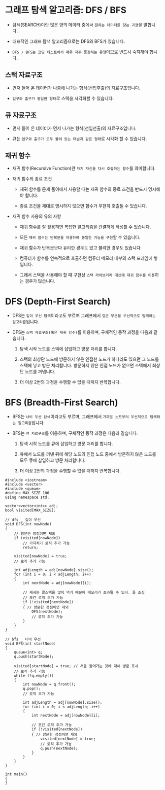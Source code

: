 # 그래프 탐색 알고리즘: DFS / BFS

- 탐색(SEARCH)이란 많은 양의 데이터 중에서 `원하는 데이터를 찾는 과정`을 말합니다.

- 대표적인 그래프 탐색 알고리즘으로는 DFS와 BFS가 있습니다.

- `DFS / BFS는 코딩 테스트에서 매우 자주 등장하는 유형`이므로 반드시 숙지해야 합니다.

## 스택 자료구조

- 먼저 들어 온 데이터가 나중에 나가는 형식(선입후출)의 자료구조입니다.

- `입구와 출구가 동일한 형태`로 스택을 시각화할 수 있습니다.

## 큐 자료구조

- 먼저 들어 온 데이터가 먼저 나가는 형식(선입선출)의 자료구조입니다.

- 큐는 `입구와 출구가 모두 뚫려 있는 터널과 같은 형태`로 시각화 할 수 있습니다.

## 재귀 함수

- 재귀 함수(Recursive Function)란 `자기 자신을 다시 호출하는 함수`를 의미합니다.

- 재귀 함수의 종료 조건

  - 재귀 함수를 문제 풀이에서 사용할 때는 재귀 함수의 종료 조건을 반드시 명시해야 합니다.

  - 종료 조건을 제대로 명시하지 않으면 함수가 무한히 호출될 수 있습니다.

- 재귀 함수 사용의 유의 사항

  - 재귀 함수를 잘 활용하면 복잡한 알고리즘을 간결하게 작성할 수 있습니다.

  - 모든 `재귀 함수는 반복문을 이용하여 동일한 기능을 구현`할 수 있습니다.

  - 재귀 함수가 반복문보다 유리한 경우도 있고 불리한 경우도 있습니다.

  - 컴퓨터가 함수를 연속적으로 호출하면 컴퓨터 메모리 내부의 스택 프레임에 쌓입니다.
  - 그래서 스택을 사용해야 할 때 구현상 `스택 라이브러리 대신에 재귀 함수를 이용`하는 경우가 많습니다.

# DFS (Depth-First Search)

- DFS는 `깊이 우선 탐색`이라고도 부르며 그래프에서 `깊은 부분을 우선적으로 탐색하는 알고리즘`입니다.

- DFS는 `스택 자료구조(혹은 재귀 함수)`를 이용하며, 구체적인 동작 과정을 다음과 같습니다.

  1. 탐색 시작 노드를 스택에 삽입하고 방문 처리를 합니다.

  2. 스택의 최상단 노드에 방문하지 않은 인접한 노드가 하나라도 있으면 그 노드를 스택에 넣고 방문 처리합니다. 방문하지 않은 인접 노드가 없으면 스택에서 최상단 노드를 꺼냅니다.

  3. 더 이상 2번의 과정을 수행할 수 없을 때까지 반복합니다.

# BFS (Breadth-First Search)

- BFS는 `너비 우선 탐색`이라고도 부르며, 그래프에서 `가까운 노드부터 우선적으로 탐색하는 알고리즘`입니다.

- BFS는 `큐 자료구조`를 이용하며, 구체적인 동작 과정은 다음과 같습니다.

  1. 탐색 시작 노드를 큐에 삽입하고 방문 처리를 합니다.

  2. 큐에서 노드를 꺼낸 뒤에 해당 노드의 인접 노드 중에서 방문하지 않은 노드를 모두 큐에 삽입하고 방문 처리합니다.

  3. 더 이상 2번의 과정을 수행할 수 없을 때까지 반복합니다.

```
#include <iostream>
#include <vector>
#include <queue>
#define MAX_SIZE 100
using namespace std;

vector<vector<int>> adj;
bool visited[MAX_SIZE];

// dfs _ 깊이 우선
void DFS(int nowNode)
{
    // 방문한 정점이면 제외
    if (visited[nowNode])
        // 가지치기 로직 추가 가능
        return;

    visited[nowNode] = true;
    // 로직 추가 가능

    int adjLength = adj[nowNode].size();
    for (int i = 0; i < adjLength; i++)
    {
        int nextNode = adj[nowNode][i];

        // 재귀는 콜스택을 많이 먹기 때문에 메모리가 초과될 수 있다. 를 조심
        // 조건 로직 추가 가능
        if (!visited[nextNode])
        { // 방문한 정점이면 제외
            DFS(nextNode);
            // 로직 추가 가능
        }
    }
}

// bfs _ 너비 우선
void BFS(int startNode)
{
    queue<int> q;
    q.push(startNode);

    visited[startNode] = true; // 처음 들어가는 것에 대해 방문 표시
    // 로직 추가 가능
    while (!q.empty())
    {
        int nowNode = q.front();
        q.pop();
        // 로직 추가 가능

        int adjLength = adj[nowNode].size();
        for (int i = 0; i < adjLength; i++)
        {
            int nextNode = adj[nowNode][i];

            // 조건 로직 추가 가능
            if (!visited[nextNode])
            { // 방문한 정점이면 제외
                visited[nextNode] = true;
                // 로직 추가 가능
                q.push(nextNode);
            }
        }
    }
}

int main()
{
}
```
